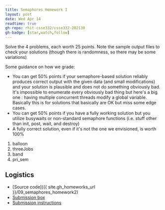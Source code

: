 ```yaml
---
title: Semaphores Homework I
layout: post
date: Wed Apr 14
readtime: true
gh-repo: rhit-csse332/csse332-202130
gh-badge: [star,watch,follow]
---
```


Solve the 4 problems, each worth 25 points.  Note the sample output
files to check your solutions (though there is randomness, so there
may be some variations)

Some guidance on how we grade:

* You can get 50% points if your semaphore-based solution reliably
  produces correct output with the given data (and small modifications) 
  and your solution is plausible and does not do something obviously bad. 
  It's impossible to enumerate every obviously bad thing but here's a big 
  one : having multiple concurrent threads modify a global variable.  
  Basically this is for solutions that basically are OK but miss some edge
  cases.
* You can get 50% points if you have a fully working solution but
  you utilize busywaits or non-standard semaphore functions
  (i.e. stuff other than init, post, wait, and destroy)
* A fully correct solution, even if it's not the one we envisioned, is
  worth 100%

1. balloon
2. threeJobs
3. band
4. pri_sem

## Logistics
* [Source code]({{ site.gh_homeworks_url }}/09_semaphores_homework2)
* [Submission box](https://moodle.rose-hulman.edu/mod/assign/view.php?id=2708073)
* [Submission instructions](https://rhit-csse332.github.io/csse332-202130/docs/submission_instructions/)
